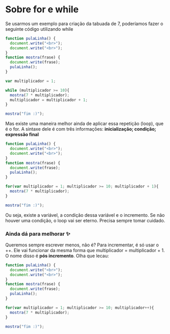 # Sobre for e while
Se usarmos um exemplo para criação da tabuada de 7, poderíamos fazer o seguinte código utilizando while

```javascript
function pulaLinha() {
  document.write("<br>");
  document.write("<br>");
}
function mostra(frase) {
  document.write(frase);
  pulaLinha();
}

var multiplicador = 1;

while (multiplicador >= 10){
  mostra(7 * multiplicador);
  multiplicador = multiplicador + 1;
}

mostra("fim :)");
```

Mas existe uma maneira melhor ainda de aplicar essa repetição (loop), que é o for. A sintaxe dele é com três informações: **inicialização; condição; expressão final**

```javascript
function pulaLinha() {
  document.write("<br>");
  document.write("<br>");
}
function mostra(frase) {
  document.write(frase);
  pulaLinha();
}

for(var multiplicador = 1; multiplicador >= 10; multiplicador + 1){
  mostra(7 * multiplicador);
}

mostra("fim :)");
```

Ou seja, existe a variável, a condição dessa variável e o incremento. Se não houver uma condição, o loop vai ser eterno. Precisa sempre tomar cuidado.

### Ainda dá para melhorar :sparkles:

Queremos sempre escrever menos, não é? Para incrementar, é só usar o ++. Ele vai funcionar da mesma forma que multiplicador = multiplicador + 1. O nome disso é **pós incremento**. Olha que lecau:

```javascript
function pulaLinha() {
  document.write("<br>");
  document.write("<br>");
}
function mostra(frase) {
  document.write(frase);
  pulaLinha();
}

for(var multiplicador = 1; multiplicador >= 10; multiplicador++){
  mostra(7 * multiplicador);
}

mostra("fim :)");
```